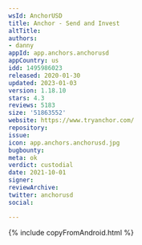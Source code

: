 ```yaml
---
wsId: AnchorUSD
title: Anchor - Send and Invest
altTitle: 
authors:
- danny
appId: app.anchors.anchorusd
appCountry: us
idd: 1495986023
released: 2020-01-30
updated: 2023-01-03
version: 1.18.10
stars: 4.3
reviews: 5183
size: '51863552'
website: https://www.tryanchor.com/
repository: 
issue: 
icon: app.anchors.anchorusd.jpg
bugbounty: 
meta: ok
verdict: custodial
date: 2021-10-01
signer: 
reviewArchive: 
twitter: anchorusd
social: 

---
```


{% include copyFromAndroid.html %}
